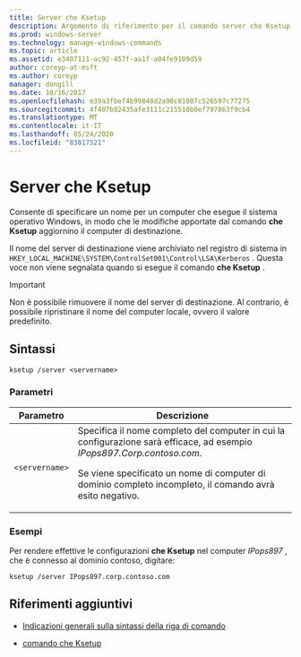 ```yaml
---
title: Server che Ksetup
description: Argomento di riferimento per il comando server che Ksetup, che consente di specificare un nome per un computer che esegue il sistema operativo Windows, in modo che le modifiche apportate dal comando che Ksetup aggiornino il computer di destinazione.
ms.prod: windows-server
ms.technology: manage-windows-commands
ms.topic: article
ms.assetid: e3407111-ac92-457f-aa1f-a04fe9109d59
author: coreyp-at-msft
ms.author: coreyp
manager: dongill
ms.date: 10/16/2017
ms.openlocfilehash: e39a3fbef4b99848d2a90c81007c526597c77275
ms.sourcegitcommit: 4f407b82435afe3111c215510b0ef797863f9cb4
ms.translationtype: MT
ms.contentlocale: it-IT
ms.lasthandoff: 05/24/2020
ms.locfileid: "83817521"
---
```

# <a name="ksetup-server"></a>Server che Ksetup

Consente di specificare un nome per un computer che esegue il sistema operativo Windows, in modo che le modifiche apportate dal comando **che Ksetup** aggiornino il computer di destinazione.

Il nome del server di destinazione viene archiviato nel registro di sistema in `HKEY_LOCAL_MACHINE\SYSTEM\ControlSet001\Control\LSA\Kerberos` . Questa voce non viene segnalata quando si esegue il comando **che Ksetup** .

> [!IMPORTANT]
> Non è possibile rimuovere il nome del server di destinazione. Al contrario, è possibile ripristinare il nome del computer locale, ovvero il valore predefinito.

## <a name="syntax"></a>Sintassi

```
ksetup /server <servername>
```

### <a name="parameters"></a>Parametri

| Parametro | Descrizione |
| --------- | ----------- |
| `<servername>` | Specifica il nome completo del computer in cui la configurazione sarà efficace, ad esempio *IPops897.Corp.contoso.com*.<p>Se viene specificato un nome di computer di dominio completo incompleto, il comando avrà esito negativo. |

### <a name="examples"></a>Esempi

Per rendere effettive le configurazioni **che Ksetup** nel computer *IPops897* , che è connesso al dominio contoso, digitare:

```
ksetup /server IPops897.corp.contoso.com
```

## <a name="additional-references"></a>Riferimenti aggiuntivi

- [Indicazioni generali sulla sintassi della riga di comando](command-line-syntax-key.md)

- [comando che Ksetup](ksetup.md)
